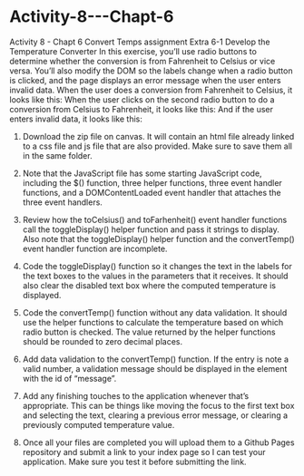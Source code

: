 # Activity-8---Chapt-6
Activity 8 - Chapt 6 Convert Temps assignment 
Extra 6-1 Develop the Temperature Converter
In this exercise, you’ll use radio buttons to determine whether the conversion is from
Fahrenheit to Celsius or vice versa. You’ll also modify the DOM so the labels change
when a radio button is clicked, and the page displays an error message when the user
enters invalid data.
When the user does a conversion from Fahrenheit to Celsius, it looks like this:
When the user clicks on the second radio button to do a conversion from Celsius to
Fahrenheit, it looks like this:
And if the user enters invalid data, it looks like this:


1. Download the zip file on canvas. It will contain an html file already linked to a css
file and js file that are also provided. Make sure to save them all in the same folder.

2. Note that the JavaScript file has some starting JavaScript code, including the $()
function, three helper functions, three event handler functions, and a
DOMContentLoaded event handler that attaches the three event handlers.

3. Review how the toCelsius() and toFarhenheit() event handler functions call the
toggleDisplay() helper function and pass it strings to display. Also note that the
toggleDisplay() helper function and the convertTemp() event handler function are
incomplete.

4. Code the toggleDisplay() function so it changes the text in the labels for the text
boxes to the values in the parameters that it receives. It should also clear the
disabled text box where the computed temperature is displayed.

5. Code the convertTemp() function without any data validation. It should use the
helper functions to calculate the temperature based on which radio button is
checked. The value returned by the helper functions should be rounded to zero
decimal places.

6. Add data validation to the convertTemp() function. If the entry is note a valid
number, a validation message should be displayed in the element with the id of
“message”.

7. Add any finishing touches to the application whenever that’s appropriate. This can
be things like moving the focus to the first text box and selecting the text, clearing a
previous error message, or clearing a previously computed temperature value.

8. Once all your files are completed you will upload them to a Github Pages repository and
submit a link to your index page so I can test your application. Make sure you test it before
submitting the link.
